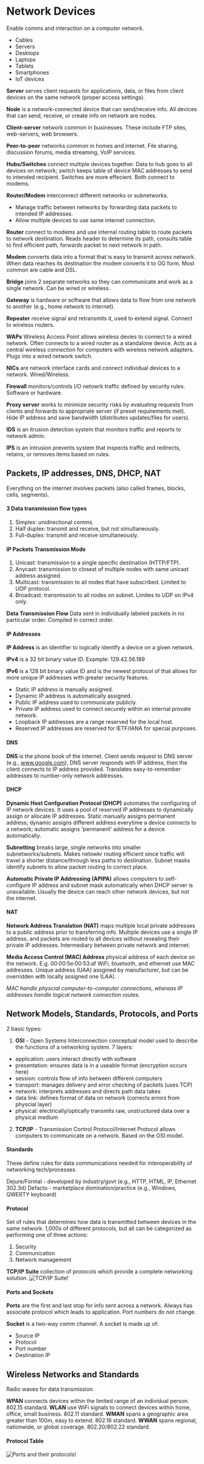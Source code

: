 # Network Devices
Enable comms and interaction on a computer network.
- Cables
- Servers
- Desktops
- Laptops
- Tablets
- Smartphones
- IoT devices

**Server** serves client requests for applications, data, or files from client devices on the same network (proper access settings).

**Node** is a network-connected device that can send/receive info.
All devices that can send, receive, or create info on network are nodes.

**Client-server** network common in businesses. These include FTP sites, web-servers, web browsers.

**Peer-to-peer** networks common in homes and internet. File sharing, discussion forums, media streaming, VoIP services.

**Hubs/Switches** connect multiple devices together. Data to hub goes to all devices on network; switch keeps table of device MAC addresses to send to intended recipient. Switches are more effecient. Both connect to modems.

**Router/Modem** interconnect different networks or subnetworks.
- Manage traffic between networks by forwarding data packets to intended IP addresses.
- Allow multiple devices to use same internet connection.

**Router** connect to modems and use internal routing table to route packets to network destination. Reads header to determine its path, consults table to find efficient path, forwards packet to next network in path.

**Modem** converts data into a format that is easy to transmit across network. When data reaches its destination the modem converts it to OG form. Most common are cable and DSL.

**Bridge** joins 2 separate networks so they can communicate and work as a single network. Can be wired or wireless.

**Gateway** is hardware or software that allows data to flow from one network to another (e.g., home network to internet).

**Repeater** receive signal and retransmits it, used to extend signal. Connect to wireless routers.

**WAPs** Wireless Access Point allows wireless devies to connect to a wired network. Often connects to a wired router as a standalone device. Acts as a central wireless connection for computers with wireless network adapters. Plugs into a wired network switch.

**NICs** are network interface cards and connect individual devices to a network. Wired/Wireless.

**Firewall** monitors/controls I/O netowrk traffic defined by security rules. Software or hardware.

**Proxy server** works to minimize security risks by evaluating requests from clients and forwards to appropriate server (if preset requirements met). Hide IP address and save bandwidth (distributes updates/files for users).

**IDS** is an itrusion detection system that monitors traffic and reports to network admin.

**IPS** is an intrusion prevents system that inspects traffic and redirects, retains, or removes items based on rules.

## Packets, IP addresses, DNS, DHCP, NAT
Everything on the internet involves packets (also called frames, blocks, cells, segments).

#### 3 Data transmission flow types
1. Simplex: unidirectional comms.
2. Half duplex: transmit and receive, but not simultaneously.
3. Full-duplex: transmit and receive simultaneously.

#### IP Packets Transmission Mode
1. Unicast: transmission to a single specific destination (HTTP/FTP).
2. Anycast: transmission to closest of multiple nodes with same unicast address assigned.
3. Multicast: transmission to all nodes that have subscribed. Limited to UDP protocol.
4. Broadcast: transmission to all nodes on subnet. Limites to UDP on IPv4 only.

**Data Transmission Flow**
Data sent in individually labeled packets in no particular order. Compiled in correct order.

#### IP Addresses

**IP Address** is an identifier to logically identify a device on a given network.

**IPv4** is a 32 bit binary value ID.
Example: 129.42.56.189

**IPv6** is a 128 bit binary value ID and is the newest protocol of that allows for more unique IP addresses with greater security features.

- Static IP address is manually assigned.
- Dynamic IP address is automatically assigned.
- Public IP address used to communicate publicly.
- Private IP address used to connect securely within an internal provate network.
- Loopback IP addresses are a range reserved for the local host.
- Reserved IP addresses are reserved for IETF/IANA for special purposes.

#### DNS
**DNS** is the phone book of the internet. Client sends request to DNS server (e.g., www.google.com), DNS server responds with IP address, then the client connects to IP address provided. Translates easy-to-remember addresses to number-only network addresses.

#### DHCP
**Dynamic Host Confguration Protocol (DHCP)** automates the configuring of IP network devices. It uses a pool of reserved IP addresses to dynamically assign or allocate IP addresses. Static manually assigns permanent address; dynamic assigns different address everytime a device connects to a network; automatic assigns 'permanent' address for a device automatically.

**Subnetting** breaks large, single networks into smaller subnetworks/subnets. Makes netowkr routing efficient since traffic will travel a shorter distance/through less paths to destination. Subnet masks identify subnets to allow packet routing to correct place.

**Automatic Private IP Addressing (APIPA)** allows computers to self-configure IP address and subnet mask automatically when DHCP server is unavailable. Usually the device can reach other network devices, but not the internet.

#### NAT
**Network Address Translation (NAT)** maps multiple local private addresses to a public address prior to transferring info. Multiple devices use a single IP address, and packets are routed to all devices without revealing their private IP addresses. Intermediary between private network and internet.

**Media Access Control (MAC) Address** physical address of each device on the network. E.g. 00:00:5e:00:53:af
WiFi, bluetooth, and ethernet use MAC addresses. Unique address (UAA) assgined by manufacturer, but can be overridden with locally assigned one (LAA).

*MAC handle physcial computer-to-computer connections, whereas IP addresses handle logical network connection routes.*

## Network Models, Standards, Protocols, and Ports
2 basic types:

1. **OSI** - Open Systems Interconnection conceptual model used to describe the functions of a networking system. 
7 layers: 
- application: users interact directly with software
- presentation: ensures data is in a useable format (encryption occurs here)
- session: controls flow of info between different computers 
- transport: manages delivery and error checking of packets (uses TCP)
- network: interprets addresses and directs path data takes
- data link: defines format of data on network (corrects errors from physcial layer)
- physical: electrically/optically transmits raw, unstructured data over a physical medium

2. **TCP/IP** - Transmission Control Protocol/Internet Protocol allows computers to communicate on a network. Based on the OSI model.

#### Standards
These define rules for data communications needed for interoperability of networking tech/processes.

Dejure/Formal - developed by industry/govt (e.g., HTTP, HTML, IP, Ethernet 302.3d)
Defacto - marketplace domination/practice (e.g., Windows, QWERTY keyboard)

#### Protocol
Set of rules that determines how data is transmitted between devices in the same network. 1,000s of different protocols, but all can be categorized as performing one of three actions:

1. Security
2. Communication
3. Network management

**TCP/IP Suite** collection of protocols which provide a complete networking solution.
![TCP/IP Suite!](/Networking/TCPIP.png)

#### Ports and Sockets
**Ports** are the first and last stop for info sent across a network. Always has associate protocol which leads to application. Port numbers do not change.

**Socket** is a two-way comm channel. A socket is made up of:
- Source IP
- Protocol
- Port number
- Destination IP

## Wireless Networks and Standards
Radio waves for data transmission.

**WPAN** connects devices within the limited range of an individual person. 802.15 standard.
**WLAN** use WiFi signals to connect devices within home, office, small business. 802.11 standard.
**WMAN** spans a geographic area greater than 100m, easy to extend. 802.16 standard.
**WWAN** spans regional, nationwide, or global coverage. 802.20/802.22 standard.

#### Protocol Table
![Ports and their protocols!](/Networking/PortsProtocol.png)